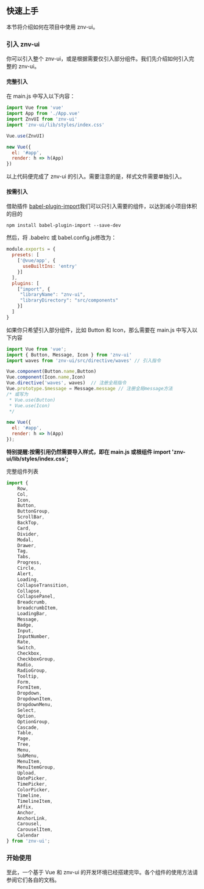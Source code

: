 ## 快速上手

本节将介绍如何在项目中使用 znv-ui。

### 引入 znv-ui

你可以引入整个 znv-ui，或是根据需要仅引入部分组件。我们先介绍如何引入完整的 znv-ui。

#### 完整引入

在 main.js 中写入以下内容：

```javascript
import Vue from 'vue'
import App from './App.vue'
import ZnvUI from 'znv-ui'
import 'znv-ui/lib/styles/index.css'

Vue.use(ZnvUI)

new Vue({
  el: '#app',
  render: h => h(App)
})
```

以上代码便完成了 znv-ui 的引入。需要注意的是，样式文件需要单独引入。

#### 按需引入

借助插件 [babel-plugin-import](https://github.com/ant-design/babel-plugin-import)我们可以只引入需要的组件，以达到减小项目体积的目的

```shell script
npm install babel-plugin-import --save-dev
```

然后，将 .babelrc 或 babel.config.js修改为：

```javascript
module.exports = {
  presets: [
    ['@vue/app', {
      useBuiltIns: 'entry'
    }]
  ],
  plugins: [
    ["import", {
     "libraryName": "znv-ui",
     "libraryDirectory": "src/components"
    }]
  ]
}
```

如果你只希望引入部分组件，比如 Button 和 Icon，那么需要在 main.js 中写入以下内容

```javascript
import Vue from 'vue';
import { Button, Message, Icon } from 'znv-ui'
import waves from 'znv-ui/src/directive/waves' // 引入指令

Vue.component(Button.name,Button)
Vue.component(Icon.name,Icon)
Vue.directive('waves', waves)  // 注册全局指令
Vue.prototype.$message = Message.message // 注册全局message方法
/* 或写为
 * Vue.use(Button)
 * Vue.use(Icon)
 */

new Vue({
  el: '#app',
  render: h => h(App)
});
```

**特别提醒:按需引用仍然需要导入样式，即在 main.js 或根组件 import 'znv-ui/lib/styles/index.css';**

完整组件列表

```javascript
import {
    Row,
    Col,
    Icon,
    Button,
    ButtonGroup,
    ScrollBar,
    BackTop,
    Card,
    Divider,
    Modal,
    Drawer,
    Tag,
    Tabs,
    Progress,
    Circle,
    Alert,
    Loading,
    CollapseTransition,
    Collapse,
    CollapsePanel,
    Breadcrumb,
    breadcrumbItem,
    LoadingBar,
    Message,
    Badge,
    Input,
    InputNumber,
    Rate,
    Switch,
    Checkbox,
    CheckboxGroup,
    Radio,
    RadioGroup,
    Tooltip,
    Form,
    FormItem,
    Dropdown,
    DropdownItem,
    DropdownMenu,
    Select,
    Option,
    OptionGroup,
    Cascade,
    Table,
    Page,
    Tree,
    Menu,
    SubMenu,
    MenuItem,
    MenuItemGroup,
    Upload,
    DatePicker,
    TimePicker,
    ColorPicker,
    Timeline,
    TimelineItem,
    Affix,
    Anchor,
    AnchorLink,
    Carousel,
    CarouselItem,
    Calendar
} from 'znv-ui';
```

### 开始使用

至此，一个基于 Vue 和 znv-ui 的开发环境已经搭建完毕。各个组件的使用方法请参阅它们各自的文档。

